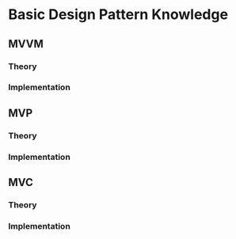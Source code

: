 
# Basic Design Pattern Knowledge

## MVVM

### Theory

### Implementation

## MVP

### Theory

### Implementation

## MVC

### Theory

### Implementation
